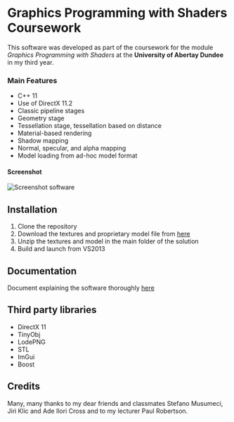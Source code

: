 Graphics Programming with Shaders Coursework
======
This software was developed as part of the coursework for the module
_Graphics Programming with Shaders_ at the **University of Abertay Dundee**
in my third year.

### Main Features
* C++ 11
* Use of DirectX 11.2
* Classic pipeline stages
* Geometry stage
* Tessellation stage, tessellation based on distance
* Material-based rendering
* Shadow mapping
* Normal, specular, and alpha mapping
* Model loading from ad-hoc model format

#### Screenshot
![Screenshot software](http://url/screenshot-software.png "screenshot software")

## Installation
1. Clone the repository
2. Download the textures and proprietary model file from [here]()
3. Unzip the textures and model in the main folder of the solution
4. Build and launch from VS2013

## Documentation
Document explaining the software thoroughly [here]()

## Third party libraries
* DirectX 11
* TinyObj
* LodePNG
* STL
* ImGui
* Boost

## Credits
Many, many thanks to my dear friends and classmates Stefano Musumeci, Jiri Klic and Ade Ilori Cross and to my lecturer Paul Robertson.
